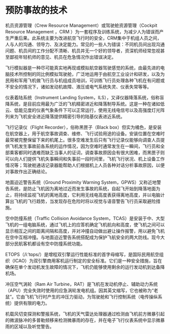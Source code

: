 # 预防事故的技术

机员资源管理（Crew Resource Management）或驾驶舱资源管理（Cockpit Resource Management ，CRM ）为一套程序及训练系统，为减少人为错误而产生严重后果。此系统主要为改进航空飞行时的安全，CRM集中于机组人员之间，人与人的沟通、领导力、及决定能力。常见的一些人为错误：不同机员间出现沟通问题、机员间的工作分配不清晰、机员并无一个好的领导者，资深机师经常忽视甚至鄙视年轻机师的意见、机员在危急情况作出错误决定。

飞行模拟器是一种尽可能真实地再现或模拟航空器驾驶感觉的系统，由最先进的电脑技术所控制的同比例模拟驾驶舱，广泛地运用于由航空工业设计和研发，以及为民用和军用飞机做飞行员与机组成员培训，可训练飞行员处理各种飞机在有问题或不安全的情况下，诸如发动机故障、液压或电气系统失灵、仪表失常等等。

仪表着陆系统（Instrument Landing System，ILS），又译仪器降落系统，俗称盲降系统，是目前应用最为广泛的飞机精密进近和降落制导系统。这是一种在诸如低云、低能见度的仪表气象条件下可以正常运行，使用无线电信号以及高强度灯光阵列来为飞机安全进近降落提供精密引导的陆基仪表进近系统。

飞行记录仪（Flight Recorder），俗称黑匣子（Black box）但实为橘色，是安装在航空器上，用于航空事故调查、维修、飞行试验用途的设备。安装位置在空难时最常被完整保留下来的机尾上。很多空难发生后只有飞行记录仪能够向调查人员提供飞机发生事故前各系统的运作情况，因为空难时通常发生在一瞬间，飞行员和全部乘客都同时遇难而缺乏当事人的证词，调查事故原因会有很大困难，而黑匣子则可以向人们提供飞机失事瞬间和失事前一段时间里，飞机飞行状况、机上设备工作情况等；驾驶舱通话记录器能帮助人们根据机上人员各种对话分析事故原因，以便对事故作出正确结论。

地面迫近警告系统（Ground Proximity Warning System，GPWS）又称近地警告系统，是防止飞机因为离地过近而发生事故的系统，自起飞开始到降落地面为止，将持续监视飞机的离地高度，它利用无线电高度表获得离地高度，并以电脑计算出飞机的飞行趋势，当发现存在危险时将以视觉与语音警告飞行员采取避险措施。

空中防撞系统（Traffic Collision Avoidance System，TCAS）是安装于中、大型飞机的一组电脑系统，通过飞机上的应答机确定飞机航向和高度，使飞机之间可以显示相互之间的距离间隔和高度，并对冲撞自动做出避让操作报警，用以避免飞机在空中互相冲撞。与地面迫近警告系统搭配成为保护飞航安全的两大防线。现今大部分民航客机都设有空中防撞系统功能。

ETOPS（/iːˈtɒps/）是增程双引擎运行性能标准的首字母缩写，是国际民用航空组织（ICAO）为双引擎商用客机运行制定的安全标准。它们是一种安全措施，旨在确保在单个发动机发生故障的情况下，飞机仍能够使用剩余的运行发动机到达备降机场。

冲压空气涡轮（Ram Air Turbine，RAT）是飞机在发动机停止、辅助动力系统（APU）完全失效时使用的应急涡轮发电机组。因其英文缩写，它也被称为“老鼠”。它由飞机飞行时产生的冲压力驱动，为驾驶舱和飞行控制系统（电传操纵系统）提供有限的电力。

机载风切变探测和警报系统，飞机的天气雷达处理器通过检测由飞机前方微暴引起的微波脉冲的多普勒频移来检测微暴雨的存在，并在电子飞行仪表系统中显示微暴雨的区域以及听觉警告。


